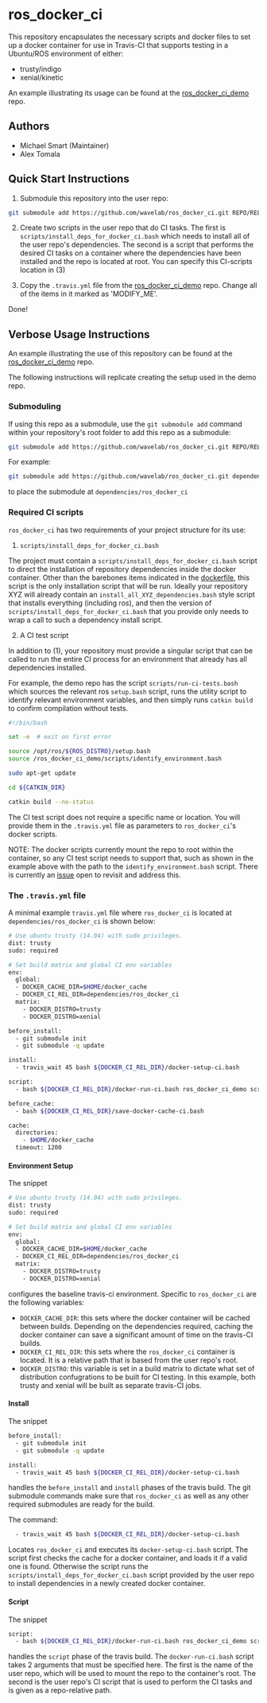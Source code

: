 # ros_docker_ci

This repository encapsulates the necessary scripts and docker files to set up a
docker container for use in Travis-CI that supports testing in a Ubuntu/ROS
environment of either:

* trusty/indigo
* xenial/kinetic

An example illustrating its usage can be found at the
[ros_docker_ci_demo](https://github.com/wavelab/ros_docker_ci_demo) repo.

## Authors

* Michael Smart (Maintainer)
* Alex Tomala

## Quick Start Instructions

1) Submodule this repository into the user repo:

```bash
git submodule add https://github.com/wavelab/ros_docker_ci.git REPO/RELATIVE/PATH
```

2) Create two scripts in the user repo that do CI tasks. The first is 
`scripts/install_deps_for_docker_ci.bash` which needs to install all of the user
repo's dependencies. The second is a script that performs the desired CI tasks
on a container where the dependencies have been installed and the repo is
located at root. You can specify this CI-scripts location in (3)

3) Copy the `.travis.yml` file from the
[ros_docker_ci_demo](https://github.com/wavelab/ros_docker_ci_demo) repo. Change
all of the items in it marked as 'MODIFY_ME'.

Done!

## Verbose Usage Instructions

An example illustrating the use of this repository can be found at
the [ros_docker_ci_demo](https://github.com/wavelab/ros_docker_ci_demo) repo.

The following instructions will replicate creating the setup used in the demo
repo.

### Submoduling

If using this repo as a submodule, use the `git submodule add` command within
your repository's root folder to add this repo as a submodule:

```bash
git submodule add https://github.com/wavelab/ros_docker_ci.git REPO/RELATIVE/PATH
```

For example:
```bash
git submodule add https://github.com/wavelab/ros_docker_ci.git dependencies/ros_docker_ci
```

to place the submodule at `dependencies/ros_docker_ci`

### Required CI scripts

`ros_docker_ci` has two requirements of your project structure for its use:

1) `scripts/install_deps_for_docker_ci.bash`

The project must contain a `scripts/install_deps_for_docker_ci.bash` script to
direct the installation of repository dependencies inside the docker container.
Other than the barebones items indicated in the
[dockerfile](https://github.com/wavelab/ros_docker_ci/blob/master/trusty/Dockerfile),
this script is the only installation script that will be run. Ideally your
repository XYZ will already contain an `install_all_XYZ_dependencies.bash` style
script that installs everything (including ros), and then the version of 
`scripts/install_deps_for_docker_ci.bash` that you provide only needs to wrap a
call to such a dependency install script.

2) A CI test script

In addition to (1), your repository must provide a singular script that can be
called to run the entire CI process for an environment that already has all
dependencies installed.

For example, the demo repo has the script `scripts/run-ci-tests.bash` which
sources the relevant ros `setup.bash` script, runs the utility script to
identify relevant environment variables, and then simply runs `catkin build` to
confirm compilation without tests.

```bash
#!/bin/bash

set -e  # exit on first error

source /opt/ros/${ROS_DISTRO}/setup.bash
source /ros_docker_ci_demo/scripts/identify_environment.bash

sudo apt-get update

cd ${CATKIN_DIR}

catkin build --no-status
```

The CI test script does not require a specific name or location. You will
provide them in the `.travis.yml` file as parameters to `ros_docker_ci`'s docker
scripts.

NOTE: The docker scripts currently mount the repo to root within the container,
so any CI test script needs to support that, such as shown in the example above
with the path to the `identify_environment.bash` script. There is currently an
[issue](https://github.com/wavelab/ros_docker_ci/issues/8) open to revisit and
address this.

### The `.travis.yml` file

A minimal example `travis.yml` file  where `ros_docker_ci` is located at
`dependencies/ros_docker_ci` is shown below:

```bash
# Use ubuntu trusty (14.04) with sudo privileges.
dist: trusty
sudo: required

# Set build matrix and global CI env variables
env:
  global:
  - DOCKER_CACHE_DIR=$HOME/docker_cache
  - DOCKER_CI_REL_DIR=dependencies/ros_docker_ci
  matrix:
    - DOCKER_DISTRO=trusty
    - DOCKER_DISTRO=xenial

before_install:
  - git submodule init
  - git submodule -q update

install:
  - travis_wait 45 bash ${DOCKER_CI_REL_DIR}/docker-setup-ci.bash

script:
  - bash ${DOCKER_CI_REL_DIR}/docker-run-ci.bash ros_docker_ci_demo scripts/run-ci-tests.bash

before_cache:
  - bash ${DOCKER_CI_REL_DIR}/save-docker-cache-ci.bash

cache:
  directories:
    - $HOME/docker_cache
  timeout: 1200
```

#### Environment Setup

The snippet

```bash
# Use ubuntu trusty (14.04) with sudo privileges.
dist: trusty
sudo: required

# Set build matrix and global CI env variables
env:
  global:
  - DOCKER_CACHE_DIR=$HOME/docker_cache
  - DOCKER_CI_REL_DIR=dependencies/ros_docker_ci
  matrix:
    - DOCKER_DISTRO=trusty
    - DOCKER_DISTRO=xenial
```

configures the baseline travis-ci environment. Specific to `ros_docker_ci` are
the following variables:

* `DOCKER_CACHE_DIR`: this sets where the docker container will be cached
between builds. Depending on the dependencies required, caching the docker
container can save a significant amount of time on the travis-CI builds.
* `DOCKER_CI_REL_DIR`: this sets where the `ros_docker_ci` container is located.
It is a relative path that is based from the user repo's root.
* `DOCKER_DISTRO`: this variable is set in a build matrix to dictate what set of
distribution confugrations to be built for CI testing. In this example, both
trusty and xenial will be built as separate travis-CI jobs.

#### Install

The snippet

```bash
before_install:
  - git submodule init
  - git submodule -q update

install:
  - travis_wait 45 bash ${DOCKER_CI_REL_DIR}/docker-setup-ci.bash
```

handles the `before_install` and `install` phases of the travis build. The git
submodule commands make sure that `ros_docker_ci` as well as any other required
submodules are ready for the build.

The command:

```bash
  - travis_wait 45 bash ${DOCKER_CI_REL_DIR}/docker-setup-ci.bash
```

Locates `ros_docker_ci` and executes its `docker-setup-ci.bash` script. The
script first checks the cache for a docker container, and loads it if a valid
one is found. Otherwise the script runs the
`scripts/install_deps_for_docker_ci.bash` script provided by the user repo to
install dependencies in a newly created docker container.

#### Script

The snippet

```bash
script:
  - bash ${DOCKER_CI_REL_DIR}/docker-run-ci.bash ros_docker_ci_demo scripts/run-ci-tests.bash
```

handles the `script` phase of the travis build. The `docker-run-ci.bash` script
takes 2 arguments that must be specified here. The first is the name of the user
repo, which will be used to mount the repo to the container's root. The second
is the user repo's CI script that is used to perform the CI tasks and is given
as a repo-relative path.

